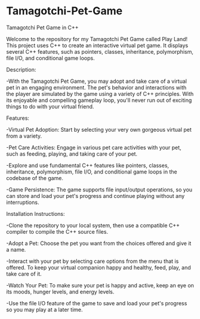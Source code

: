 # Tamagotchi-Pet-Game

Tamagotchi Pet Game in C++

Welcome to the repository for my Tamagotchi Pet Game called Play Land! This project uses C++ to create an interactive virtual pet game. It displays several C++ features, such as pointers, classes, inheritance, polymorphism, file I/O, and conditional game loops.

Description:

-With the Tamagotchi Pet Game, you may adopt and take care of a virtual pet in an engaging environment. The pet's behavior and interactions with the player are 
simulated by the game using a variety of C++ principles. With its enjoyable and compelling gameplay loop, you'll never run out of exciting things to do with your virtual friend.

Features:

-Virtual Pet Adoption: Start by selecting your very own gorgeous virtual pet from a variety.

-Pet Care Activities: Engage in various pet care activities with your pet, such as feeding, playing, and taking care of your pet.

-Explore and use fundamental C++ features like pointers, classes, inheritance, polymorphism, file I/O, and conditional game loops in the codebase of the game.

-Game Persistence: The game supports file input/output operations, so you can store and load your pet's progress and continue playing without any interruptions.

Installation Instructions:

-Clone the repository to your local system, then use a compatible C++ compiler to compile the C++ source files.

-Adopt a Pet: Choose the pet you want from the choices offered and give it a name.

-Interact with your pet by selecting care options from the menu that is offered. To keep your virtual companion happy and healthy, feed, play, and take care of it.

-Watch Your Pet: To make sure your pet is happy and active, keep an eye on its moods, hunger levels, and energy levels.

-Use the file I/O feature of the game to save and load your pet's progress so you may play at a later time.
